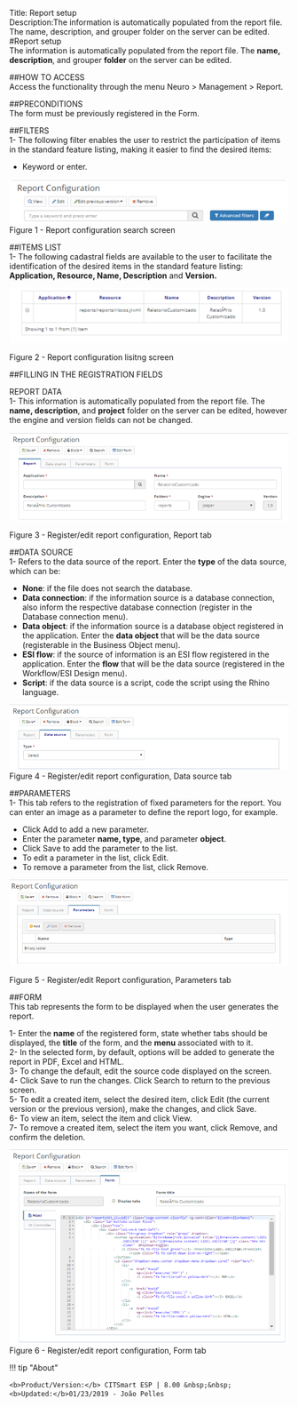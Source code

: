 Title: Report setup  
Description:The information is automatically populated from the report file. The name, description, and grouper folder on the server can be edited.  
#Report setup  
The information is automatically populated from the report file. The **name, description**, and grouper **folder** on the server can be edited.  

##HOW TO ACCESS  
Access the functionality through the menu Neuro > Management > Report. 

##PRECONDITIONS  
The form must be previously registered in the Form.  

##FILTERS  
1- The following filter enables the user to restrict the participation of items in the standard feature listing, making it easier to find the desired items:  

- Keyword or enter.  

![Screenshot](images/Report-setup-fig01.png)     
Figure 1 - Report configuration search screen   

##ITEMS LIST  
1- The following cadastral fields are available to the user to facilitate the identification of the desired items in the standard feature listing: **Application, Resource, Name, Description** and **Version.**  

![Screenshot](images/Report-setup-fig02.png)

Figure 2 - Report configuration lisitng screen  

##FILLING IN THE REGISTRATION FIELDS  

REPORT DATA  
1- This information is automatically populated from the report file. The **name, description**, and **project** folder on the server can be edited, however the engine and version fields can not be changed.  

![Screenshot](images/Report-setup-fig03.png)

Figure 3 - Register/edit report configuration, Report tab  

##DATA SOURCE  
1- Refers to the data source of the report. Enter the **type** of the data source, which can be:  

- **None**: if the file does not search the database.  
- **Data connection**: if the information source is a database connection, also inform the respective database connection (register in the Database connection menu).  
- **Data object**: if the information source is a database object registered in the application. Enter the **data object** that will be the data source (registerable in the Business Object menu).  
- **ESI flow**: if the source of information is an ESI flow registered in the application. Enter the **flow** that will be the data source (registered in the Workflow/ESI Design menu).  
- **Script**: if the data source is a script, code the script using the Rhino language.  

![Screenshot](images/Report-setup-fig04.png)   
Figure 4 - Register/edit report configuration, Data source tab  

##PARAMETERS  
1- This tab refers to the registration of fixed parameters for the report. You can enter an image as a parameter to define the report logo, for example.  

- Click Add to add a new parameter.  
- Enter the parameter **name, type**, and parameter **object**.  
- Click Save to add the parameter to the list.  
- To edit a parameter in the list, click Edit.  
- To remove a parameter from the list, click Remove.  

![Screenshot](images/Report-setup-fig05.png) 

Figure 5 - Register/edit Report configuration, Parameters tab  

##FORM  
This tab represents the form to be displayed when the user generates the report.  

1- Enter the **name** of the registered form, state whether tabs should be displayed, the **title** of the form, and the **menu** associated with to it.  
2- In the selected form, by default, options will be added to generate the report in PDF, Excel and HTML.  
3- To change the default, edit the source code displayed on the screen.  
4- Click Save to run the changes. Click Search to return to the previous screen.  
5- To edit a created item, select the desired item, click Edit (the current version or the previous version), make the changes, and click Save.  
6- To view an item, select the item and click View.  
7- To remove a created item, select the item you want, click Remove, and confirm the deletion.  

![Screenshot](images/Report-setup-fig06.png)   
Figure 6 - Register/edit report configuration, Form tab  



!!! tip "About"

    <b>Product/Version:</b> CITSmart ESP | 8.00 &nbsp;&nbsp;
    <b>Updated:</b>01/23/2019 - João Pelles  


